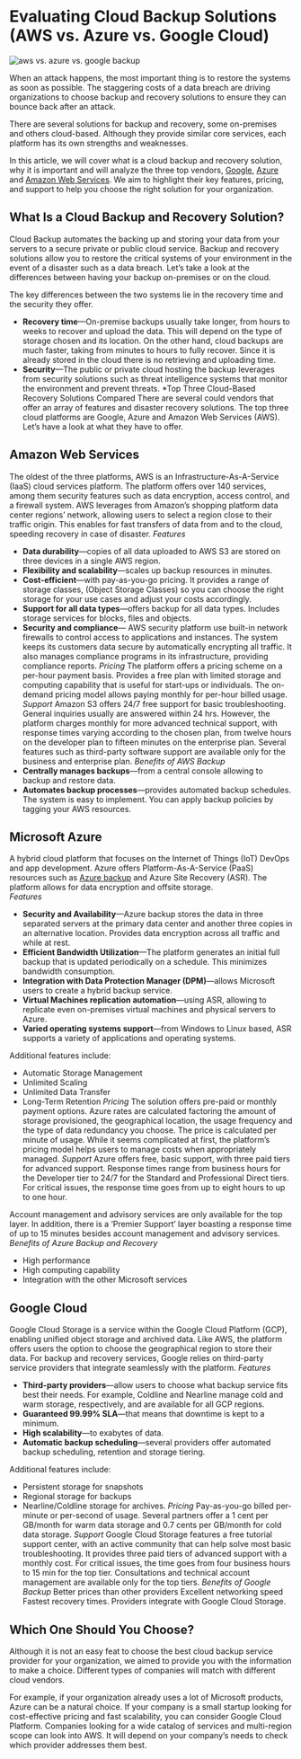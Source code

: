 # Evaluating Cloud Backup Solutions (AWS vs. Azure vs. Google Cloud)
![aws vs. azure vs. google backup](https://cdn.pixabay.com/photo/2018/04/19/16/47/cloud-3333628_1280.png)

When an attack happens, the most important thing is to restore the systems as soon as possible. The staggering costs of a data breach are driving organizations to choose backup and recovery solutions to ensure they can bounce back after an attack. 

There are several solutions for backup and recovery, some on-premises and others cloud-based. Although they provide similar core services, each platform has its own strengths and weaknesses. 

In this article, we will cover what is a cloud backup and recovery solution, why it is important and will analyze the three top vendors, [Google](https://cloud.google.com/storage/archival/), [Azure](https://azure.microsoft.com/en-us/services/backup/) and [Amazon Web Services](https://aws.amazon.com/backup-restore/). We aim to highlight their key features, pricing, and support to help you choose the right solution for your organization.  
## What Is a Cloud Backup and Recovery Solution?
Cloud Backup automates the backing up and storing your data from your servers to a secure private or public cloud service. Backup and recovery solutions allow you to restore the critical systems of your environment in the event of a disaster such as a data breach. Let’s take a look at the differences between having your backup on-premises or on the cloud.
 
The key differences between the two systems lie in the recovery time and the security they offer. 
* **Recovery time**—On-premise backups usually take longer, from hours to weeks to recover and upload the data. This will depend on the type of storage chosen and its location. On the other hand, cloud backups are much faster, taking from minutes to hours to fully recover. Since it is already stored in the cloud there is no retrieving and uploading time.  
* **Security**—The public or private cloud hosting the backup leverages from security solutions such as threat intelligence systems that monitor the environment and prevent threats. 
*Top Three Cloud-Based Recovery Solutions Compared
There are several could vendors that offer an array of features and disaster recovery solutions. The top three cloud platforms are Google, Azure and Amazon Web Services (AWS). Let’s have a look at what they have to offer. 
## Amazon Web Services
The oldest of the three platforms, AWS is an Infrastructure-As-A-Service (IaaS) cloud services platform. The platform offers over 140 services, among them security features such as data encryption, access control, and a firewall system. AWS leverages from Amazon’s shopping platform data center regions’ network, allowing users to select a region close to their traffic origin. This enables for fast transfers of data from and to the cloud, speeding recovery in case of disaster. 
*Features*
* **Data durability**—copies of all data uploaded to AWS S3 are stored on three devices in a single AWS region. 
* **Flexibility and scalability**—scales up backup resources in minutes. 
* **Cost-efficient**—with pay-as-you-go pricing. It provides a range of storage classes,  (Object Storage Classes)  so you can choose the right storage for your use cases and adjust your costs accordingly.
* **Support for all data types**—offers backup for all data types. Includes storage services for blocks, files and objects. 
* **Security and compliance**— AWS security platform use built-in network firewalls to control access to applications and instances. The system keeps its customers data secure by automatically encrypting all traffic. It also manages compliance programs in its infrastructure, providing compliance reports. 
*Pricing*
The platform offers a pricing scheme on a per-hour payment basis. Provides a free plan with limited storage and computing capability that is useful for start-ups or individuals. The on-demand pricing model allows paying monthly for per-hour billed usage.   
*Support*
Amazon S3 offers 24/7 free support for basic troubleshooting. General inquiries usually are answered within 24 hrs. However, the platform charges monthly for more advanced technical support, with response times varying according to the chosen plan, from twelve hours on the developer plan to fifteen minutes on the enterprise plan. Several features such as third-party software support are available only for the business and enterprise plan. 
*Benefits of AWS Backup*
* **Centrally manages backups**—from a central console allowing to backup and restore data. 
* **Automates backup processes**—provides automated backup schedules. The system is easy to implement. You can apply backup policies by tagging your AWS resources.
## Microsoft Azure
A hybrid cloud platform that focuses on the Internet of Things (IoT) DevOps and app development. Azure offers Platform-As-A-Service (PaaS) resources such as [Azure backup](https://cloud.netapp.com/blog/5-considerations-before-you-backup-on-azure) and Azure Site Recovery (ASR). The platform allows for data encryption and offsite storage.  
*Features*
* **Security and Availability**—Azure backup stores the data in three separated servers at the primary data center and another three copies in an alternative location. Provides data encryption across all traffic and while at rest. 
* **Efficient Bandwidth Utilization**—The platform generates an initial full backup that is updated periodically on a schedule. This minimizes bandwidth consumption. 
* **Integration with Data Protection Manager (DPM)**—allows Microsoft users to create a hybrid backup service.
* **Virtual Machines replication automation**—using ASR, allowing to replicate even on-premises virtual machines and physical servers to Azure. 
* **Varied operating systems support**—from Windows to Linux based, ASR supports a variety of applications and operating systems. 

Additional features include:
* Automatic Storage Management
* Unlimited Scaling
* Unlimited Data Transfer
* Long-Term Retention
*Pricing*
The solution offers pre-paid or monthly payment options. Azure rates are calculated factoring the amount of storage provisioned, the geographical location, the usage frequency and the type of data redundancy you choose. The price is calculated per minute of usage. While it seems complicated at first, the platform’s pricing model helps users to manage costs when appropriately managed. 
*Support*
Azure offers free, basic support, with three paid tiers for advanced support.  Response times range from business hours for the Developer tier to 24/7 for the Standard and Professional Direct tiers. For critical issues, the response time goes from up to eight hours to up to one hour. 

Account management and advisory services are only available for the top layer. In addition, there is a ‘Premier Support’ layer boasting a response time of up to 15 minutes besides account management and advisory services. 
*Benefits of Azure Backup and Recovery*
* High performance
* High computing capability 
* Integration with the other Microsoft services 
## Google Cloud
Google Cloud Storage is a service within the Google Cloud Platform (GCP), enabling unified object storage and archived data. Like AWS, the platform offers users the option to choose the geographical region to store their data. For backup and recovery services, Google relies on third-party service providers that integrate seamlessly with the platform.
*Features*
* **Third-party providers**—allow users to choose what backup service fits best their needs. For example, Coldline and Nearline manage cold and warm storage, respectively, and are available for all GCP regions. 
* **Guaranteed 99.99% SLA**—that means that downtime is kept to a minimum. 
* **High scalability**—to exabytes of data.
* **Automatic backup scheduling**—several providers offer automated backup scheduling, retention and storage tiering. 

Additional features include:
* Persistent storage for snapshots
* Regional storage for backups 
* Nearline/Coldline storage for archives. 
*Pricing*
Pay-as-you-go billed per-minute or per-second of usage. Several partners offer a 1 cent per GB/month for warm data storage and 0.7 cents per GB/month for cold data storage. 
*Support*
Google Cloud Storage features a free tutorial support center, with an active community that can help solve most basic troubleshooting. It provides three paid tiers of advanced support with a monthly cost. For critical issues, the time goes from four business hours to 15 min for the top tier. Consultations and technical account management are available only for the top tiers. 
*Benefits of Google Backup*
Better prices than other providers
Excellent networking speed
Fastest recovery times.
Providers integrate with Google Cloud Storage. 
## Which One Should You Choose? 
Although it is not an easy feat to choose the best cloud backup service provider for your organization, we aimed to provide you with the information to make a choice. Different types of companies will match with different cloud vendors. 

For example, if your organization already uses a lot of Microsoft products, Azure can be a natural choice. If your company is a small startup looking for cost-effective pricing and fast scalability, you can consider Google Cloud Platform. Companies looking for a wide catalog of services and multi-region scope can look into AWS. It will depend on your company’s needs to check which provider addresses them best. 

